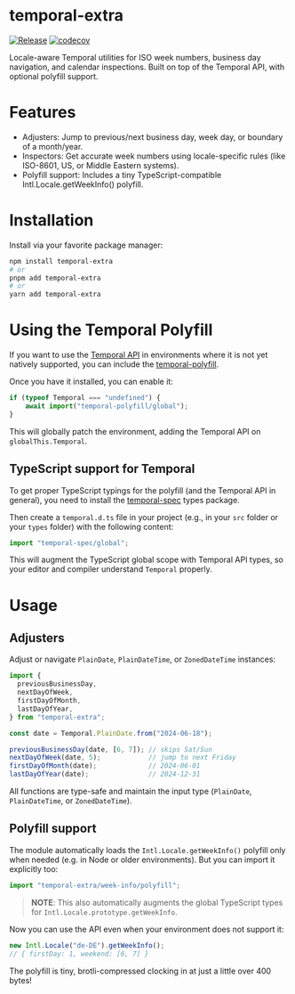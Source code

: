 # temporal-extra

[![Release](https://github.com/dasprid/temporal-extra/actions/workflows/release.yml/badge.svg)](https://github.com/dasprid/temporal-extra/actions/workflows/release.yml)
[![codecov](https://codecov.io/gh/DASPRiD/temporal-extra/graph/badge.svg?token=CVKPbXSUdn)](https://codecov.io/gh/DASPRiD/temporal-extra)

Locale-aware Temporal utilities for ISO week numbers, business day navigation, and calendar inspections.
Built on top of the Temporal API, with optional polyfill support.

# Features

- Adjusters: Jump to previous/next business day, week day, or boundary of a month/year.
- Inspectors: Get accurate week numbers using locale-specific rules (like ISO-8601, US, or Middle Eastern systems).
- Polyfill support: Includes a tiny TypeScript-compatible Intl.Locale.getWeekInfo() polyfill.

# Installation

Install via your favorite package manager:

```bash
npm install temporal-extra
# or
pnpm add temporal-extra
# or
yarn add temporal-extra
```

# Using the Temporal Polyfill

If you want to use the [Temporal API](https://tc39.es/proposal-temporal/) in environments where it is not yet natively
supported, you can include the [temporal-polyfill](https://www.npmjs.com/package/temporal-polyfill).

Once you have it installed, you can enable it:

```ts
if (typeof Temporal === "undefined") {
    await import("temporal-polyfill/global");
}
```

This will globally patch the environment, adding the Temporal API on `globalThis.Temporal`.

## TypeScript support for Temporal

To get proper TypeScript typings for the polyfill (and the Temporal API in general), you need to install the
[temporal-spec](https://www.npmjs.com/package/temporal-spec) types package.

Then create a `temporal.d.ts` file in your project (e.g., in your `src` folder or your `types` folder) with the
following content:

```ts
import "temporal-spec/global";
```

This will augment the TypeScript global scope with Temporal API types, so your editor and compiler understand `Temporal`
properly.

# Usage

## Adjusters

Adjust or navigate `PlainDate`, `PlainDateTime`, or `ZonedDateTime` instances:

```ts
import {
  previousBusinessDay,
  nextDayOfWeek,
  firstDayOfMonth,
  lastDayOfYear,
} from "temporal-extra";

const date = Temporal.PlainDate.from("2024-06-18");

previousBusinessDay(date, [6, 7]); // skips Sat/Sun
nextDayOfWeek(date, 5);            // jump to next Friday
firstDayOfMonth(date);             // 2024-06-01
lastDayOfYear(date);               // 2024-12-31
```

All functions are type-safe and maintain the input type (`PlainDate`, `PlainDateTime`, or `ZonedDateTime`).

## Polyfill support

The module automatically loads the `Intl.Locale.getWeekInfo()` polyfill only when needed (e.g. in Node or older
environments). But you can import it explicitly too:

```ts
import "temporal-extra/week-info/polyfill";
```

> **NOTE**: This also automatically augments the global TypeScript types for `Intl.Locale.prototype.getWeekInfo`.

Now you can use the API even when your environment does not support it:

```ts
new Intl.Locale("de-DE").getWeekInfo();
// { firstDay: 1, weekend: [6, 7] }
```

The polyfill is tiny, brotli-compressed clocking in at just a little over 400 bytes! 

